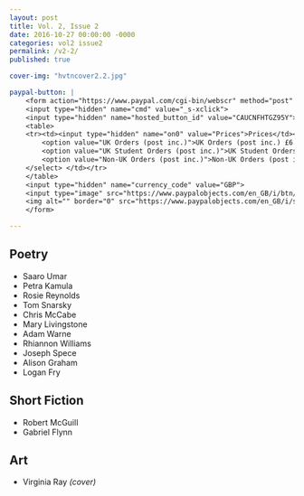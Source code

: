 ```yaml
---
layout: post
title: Vol. 2, Issue 2
date: 2016-10-27 00:00:00 -0000
categories: vol2 issue2
permalink: /v2-2/
published: true

cover-img: "hvtncover2.2.jpg"

paypal-button: |
    <form action="https://www.paypal.com/cgi-bin/webscr" method="post" target="_top">
    <input type="hidden" name="cmd" value="_s-xclick">
    <input type="hidden" name="hosted_button_id" value="CAUCNFHTGZ95Y">
    <table>
    <tr><td><input type="hidden" name="on0" value="Prices">Prices</td></tr><tr><td><select name="os0">
	    <option value="UK Orders (post inc.)">UK Orders (post inc.) £6.00 GBP</option>
	    <option value="UK Student Orders (post inc.)">UK Student Orders (post inc.) £5.00 GBP</option>
	    <option value="Non-UK Orders (post inc.)">Non-UK Orders (post inc.) £7.50 GBP</option>
    </select> </td></tr>
    </table>
    <input type="hidden" name="currency_code" value="GBP">
    <input type="image" src="https://www.paypalobjects.com/en_GB/i/btn/btn_buynow_SM.gif" border="0" name="submit" alt="PayPal – The safer, easier way to pay online!">
    <img alt="" border="0" src="https://www.paypalobjects.com/en_GB/i/scr/pixel.gif" width="1" height="1">
    </form>

---
```


## Poetry

- Saaro Umar
- Petra Kamula
- Rosie Reynolds
- Tom Snarsky
- Chris McCabe
- Mary Livingstone
- Adam Warne
- Rhiannon Williams
- Joseph Spece
- Alison Graham
- Logan Fry

## Short Fiction

- Robert McGuill
- Gabriel Flynn

## Art

- Virginia Ray _(cover)_
